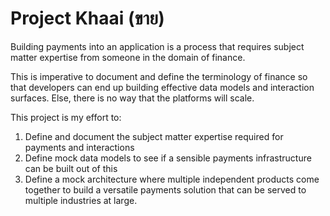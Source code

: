 # Project Khaai (ขาย)
Building payments into an application is a process that requires subject matter expertise from someone in the domain of finance.

This is imperative to document and define the terminology of finance so that developers can end up building effective data models and interaction surfaces. Else, there is no way that the platforms will scale.

This project is my effort to:
1. Define and document the subject matter expertise required for payments and interactions
2. Define mock data models to see if a sensible payments infrastructure can be built out of this
3. Define a mock architecture where multiple independent products come together to build a versatile payments solution that can be served to multiple industries at large.
